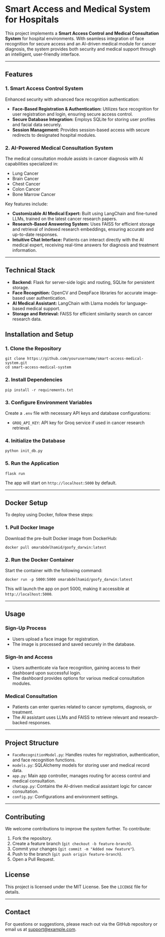 <!DOCTYPE html>
<html lang="en">
<head>
  <meta charset="UTF-8">
  <meta name="viewport" content="width=device-width, initial-scale=1.0">
  <title>Smart Access and Medical System for Hospitals</title>
</head>
<body>
  <h1>Smart Access and Medical System for Hospitals</h1>
  <p>This project implements a <strong>Smart Access Control and Medical Consultation System</strong> for hospital environments. With seamless integration of face recognition for secure access and an AI-driven medical module for cancer diagnosis, the system provides both security and medical support through an intelligent, user-friendly interface.</p>

  <hr>

  <h2>Features</h2>
  
  <h3>1. Smart Access Control System</h3>
  <p>Enhanced security with advanced face recognition authentication:</p>
  <ul>
    <li><strong>Face-Based Registration & Authentication:</strong> Utilizes face recognition for user registration and login, ensuring secure access control.</li>
    <li><strong>Secure Database Integration:</strong> Employs SQLite for storing user profiles and facial data securely.</li>
    <li><strong>Session Management:</strong> Provides session-based access with secure redirects to designated hospital modules.</li>
  </ul>

  <h3>2. AI-Powered Medical Consultation System</h3>
  <p>The medical consultation module assists in cancer diagnosis with AI capabilities specialized in:</p>
  <ul>
    <li>Lung Cancer</li>
    <li>Brain Cancer</li>
    <li>Chest Cancer</li>
    <li>Colon Cancer</li>
    <li>Bone Marrow Cancer</li>
  </ul>
  <p>Key features include:</p>
  <ul>
    <li><strong>Customizable AI Medical Expert:</strong> Built using LangChain and fine-tuned LLMs, trained on the latest cancer research papers.</li>
    <li><strong>Research-Based Answering System:</strong> Uses FAISS for efficient storage and retrieval of indexed research embeddings, ensuring accurate and up-to-date responses.</li>
    <li><strong>Intuitive Chat Interface:</strong> Patients can interact directly with the AI medical expert, receiving real-time answers for diagnosis and treatment information.</li>
  </ul>

  <hr>

  <h2>Technical Stack</h2>
  <ul>
    <li><strong>Backend:</strong> Flask for server-side logic and routing, SQLite for persistent storage.</li>
    <li><strong>Face Recognition:</strong> OpenCV and DeepFace libraries for accurate image-based user authentication.</li>
    <li><strong>AI Medical Assistant:</strong> LangChain with Llama models for language-based medical support.</li>
    <li><strong>Storage and Retrieval:</strong> FAISS for efficient similarity search on cancer research data.</li>
  </ul>

  <h2>Installation and Setup</h2>
  
  <h3>1. Clone the Repository</h3>
  <pre><code>git clone https://github.com/yourusername/smart-access-medical-system.git
cd smart-access-medical-system
</code></pre>

  <h3>2. Install Dependencies</h3>
  <pre><code>pip install -r requirements.txt</code></pre>

  <h3>3. Configure Environment Variables</h3>
  <p>Create a <code>.env</code> file with necessary API keys and database configurations:</p>
  <ul>
    <li><code>GROQ_API_KEY</code>: API key for Groq service if used in cancer research retrieval.</li>
  </ul>

  <h3>4. Initialize the Database</h3>
  <pre><code>python init_db.py</code></pre>

  <h3>5. Run the Application</h3>
  <pre><code>flask run</code></pre>
  <p>The app will start on <code>http://localhost:5000</code> by default.</p>

  <hr>

  <h2>Docker Setup</h2>
  <p>To deploy using Docker, follow these steps:</p>

  <h3>1. Pull Docker Image</h3>
  <p>Download the pre-built Docker image from DockerHub:</p>
  <pre><code>docker pull omarabdelhamid/goofy_darwin:latest</code></pre>

  <h3>2. Run the Docker Container</h3>
  <p>Start the container with the following command:</p>
  <pre><code>docker run -p 5000:5000 omarabdelhamid/goofy_darwin:latest</code></pre>

  <p>This will launch the app on port 5000, making it accessible at <code>http://localhost:5000</code>.</p>

  <hr>

  <h2>Usage</h2>
  
  <h3>Sign-Up Process</h3>
  <ul>
    <li>Users upload a face image for registration.</li>
    <li>The image is processed and saved securely in the database.</li>
  </ul>

  <h3>Sign-In and Access</h3>
  <ul>
    <li>Users authenticate via face recognition, gaining access to their dashboard upon successful login.</li>
    <li>The dashboard provides options for various medical consultation modules.</li>
  </ul>

  <h3>Medical Consultation</h3>
  <ul>
    <li>Patients can enter queries related to cancer symptoms, diagnosis, or treatment.</li>
    <li>The AI assistant uses LLMs and FAISS to retrieve relevant and research-backed responses.</li>
  </ul>

  <hr>

  <h2>Project Structure</h2>
  <ul>
    <li><code>FaceRecognitionModel.py</code>: Handles routes for registration, authentication, and face recognition functions.</li>
    <li><code>models.py</code>: SQLAlchemy models for storing user and medical record data.</li>
    <li><code>app.py</code>: Main app controller, manages routing for access control and medical consultation.</li>
    <li><code>chatapp.py</code>: Contains the AI-driven medical assistant logic for cancer consultation.</li>
    <li><code>config.py</code>: Configurations and environment settings.</li>
  </ul>

  <hr>

  <h2>Contributing</h2>
  <p>We welcome contributions to improve the system further. To contribute:</p>
  <ol>
    <li>Fork the repository.</li>
    <li>Create a feature branch (<code>git checkout -b feature-branch</code>).</li>
    <li>Commit your changes (<code>git commit -m "Added new feature"</code>).</li>
    <li>Push to the branch (<code>git push origin feature-branch</code>).</li>
    <li>Open a Pull Request.</li>
  </ol>

  <h2>License</h2>
  <p>This project is licensed under the MIT License. See the <code>LICENSE</code> file for details.</p>

  <hr>

  <h2>Contact</h2>
  <p>For questions or suggestions, please reach out via the GitHub repository or email us at <a href="mailto:support@example.com">support@example.com</a>.</p>

</body>
</html>
